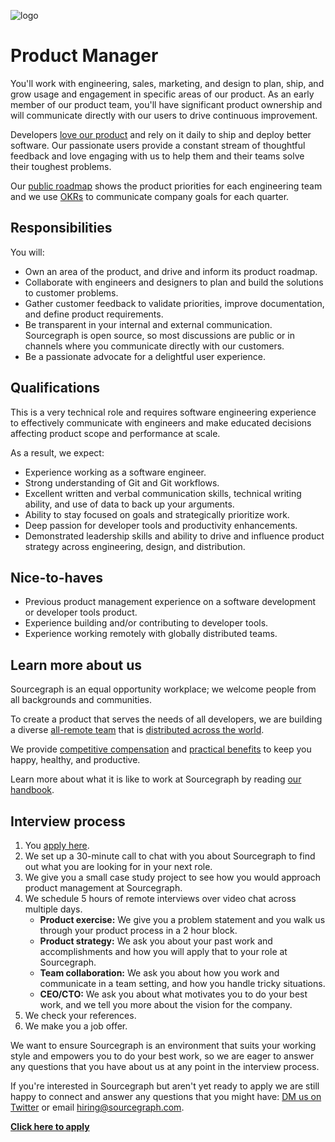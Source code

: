 ![logo](https://sourcegraph.com/.assets/img/sourcegraph-light-head-logo.svg)

# Product Manager

You'll work with engineering, sales, marketing, and design to plan, ship, and grow usage and engagement in specific areas of our product. As an early member of our product team, you'll have significant product ownership and will communicate directly with our users to drive continuous improvement.

Developers [love our product](https://engineeringblog.yelp.com/2019/11/winning-the-hackathon-with-sourcegraph.html) and rely on it daily to ship and deploy better software. Our passionate users provide a constant stream of thoughtful feedback and love engaging with us to help them and their teams solve their toughest problems.

Our [public roadmap](https://docs.google.com/document/d/1cBsE9801DcBF9chZyMnxRdolqM_1c2pPyGQz15QAvYI/edit) shows the product priorities for each engineering team and we use [OKRs](https://about.sourcegraph.com/company/okrs) to communicate company goals for each quarter.

## Responsibilities

You will:

- Own an area of the product, and drive and inform its product roadmap.
- Collaborate with engineers and designers to plan and build the solutions to customer problems.
- Gather customer feedback to validate priorities, improve documentation, and define product requirements.
- Be transparent in your internal and external communication. Sourcegraph is open source, so most discussions are public or in channels where you communicate directly with our customers.
- Be a passionate advocate for a delightful user experience.

## Qualifications

This is a very technical role and requires software engineering experience to effectively communicate with engineers and make educated decisions affecting product scope and performance at scale.

As a result, we expect:

- Experience working as a software engineer.
- Strong understanding of Git and Git workflows.
- Excellent written and verbal communication skills, technical writing ability, and use of data to back up your arguments.
- Ability to stay focused on goals and strategically prioritize work.
- Deep passion for developer tools and productivity enhancements.
- Demonstrated leadership skills and ability to drive and influence product strategy across engineering, design, and distribution.

## Nice-to-haves

- Previous product management experience on a software development or developer tools product.
- Experience building and/or contributing to developer tools.
- Experience working remotely with globally distributed teams.

## Learn more about us

Sourcegraph is an equal opportunity workplace; we welcome people from all backgrounds and communities.

To create a product that serves the needs of all developers, we are building a diverse [all-remote team](https://about.sourcegraph.com/company/remote) that is [distributed across the world](https://about.sourcegraph.com/company/team).

We provide [competitive compensation](https://about.sourcegraph.com/handbook/people-ops/compensation) and [practical benefits](https://about.sourcegraph.com/handbook/people-ops/benefits-and-perks) to keep you happy, healthy, and productive.

Learn more about what it is like to work at Sourcegraph by reading [our handbook](https://about.sourcegraph.com/handbook/).

## Interview process

1. You [apply here](https://hire.withgoogle.com/public/jobs/sourcegraphcom/view/P_AAAAAADAAC5Mi05PiZdA_k?trackingTag=careersRepository).
1. We set up a 30-minute call to chat with you about Sourcegraph to find out what you are looking for in your next role.
1. We give you a small case study project to see how you would approach product management at Sourcegraph.
1. We schedule 5 hours of remote interviews over video chat across multiple days.
   - **Product exercise:** We give you a problem statement and you walk us through your product process in a 2 hour block.
   - **Product strategy:** We ask you about your past work and accomplishments and how you will apply that to your role at Sourcegraph.
   - **Team collaboration:** We ask you about how you work and communicate in a team setting, and how you handle tricky situations.
   - **CEO/CTO:** We ask you about what motivates you to do your best work, and we tell you more about the vision for the company.
1. We check your references.
1. We make you a job offer.

We want to ensure Sourcegraph is an environment that suits your working style and empowers you to do your best work, so we are eager to answer any questions that you have about us at any point in the interview process.

If you're interested in Sourcegraph but aren't yet ready to apply we are still happy to connect and answer any questions that you might have: [DM us on Twitter](https://twitter.com/srcgraph) or email hiring@sourcegraph.com.

**[Click here to apply](https://hire.withgoogle.com/public/jobs/sourcegraphcom/view/P_AAAAAADAAC5Mi05PiZdA_k?trackingTag=careersRepository)**
